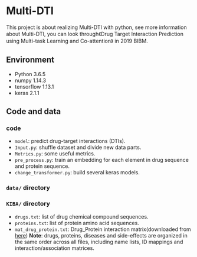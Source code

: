 # Multi-DTI
This project is about realizing Multi-DTI with python, see more information about Multi-DTI, you can look through《Drug Target Interaction Prediction using Multi-task Learning and Co-attention》 in 2019 BIBM.


## Environment
- Python 3.6.5
- numpy 1.14.3
- tensorflow 1.13.1
- keras 2.1.1

## Code and data
### code
- `model`: predict drug-target interactions (DTIs).
- `Input.py`: shuffle dataset and divide new data parts.
- `Metrics.py`: some useful metrics.
- `pre_process.py`: train an embedding for each element in drug sequence and protein sequence.
- `change_transformer.py`: build several keras models.


### `data/` directory
### `KIBA/` directory
- `drugs.txt`: list of drug chemical compound sequences.
- `proteins.txt`: list of protein amino acid sequences.
- `mat_drug_protein.txt`: Drug_Protein interaction matrix(downloaded from [here](https://pubs.acs.org/doi/suppl/10.1021/ci400709d))
**Note**: drugs, proteins, diseases and side-effects are organized in the same order across all files, including name lists, ID mappings and interaction/association matrices.


